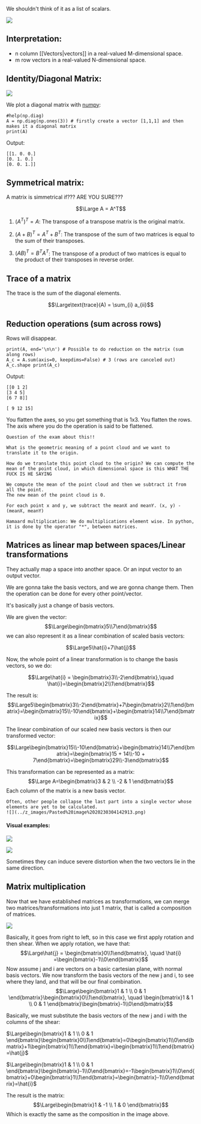 We shouldn't think of it as a list of scalars.

![](../z_images/Pasted%20image%2020230228151744.png)

## Interpretation:
- n column [[Vectors|vectors]] in a real-valued M-dimensional space.
- m row vectors in a real-valued N-dimensional space.


## Identity/Diagonal Matrix:

![](../z_images/Pasted%20image%2020230228151814.png)

We plot a diagonal matrix with [numpy](../AI/Numpy.md):

```
#help(np.diag) 
A = np.diag(np.ones(3)) # firstly create a vector [1,1,1] and then makes it a diagonal matrix 
print(A)
```
Output:

```
[[1. 0. 0.]
[0. 1. 0.]
[0. 0. 1.]]
```


## Symmetrical matrix:

A matrix is simmetrical if??? ARE YOU SURE???

$$\Large A = A^T$$

1.  $(A^T)^T = A$: The transpose of a transpose matrix is the original matrix.
    
2.  $(A+B)^T = A^T + B^T$: The transpose of the sum of two matrices is equal to the sum of their transposes.
    
3.  $(AB)^T = B^T A^T$: The transpose of a product of two matrices is equal to the product of their transposes in reverse order.


## Trace of a matrix

The trace is the sum of the diagonal elements.

$$\Large\text{trace}(A) = \sum_{i} a_{ii}$$

## Reduction operations (sum across rows)
Rows will disappear.

```
print(A, end='\n\n') # Possible to do reduction on the matrix (sum along rows) 
A_c = A.sum(axis=0, keepdims=False) # 3 (rows are canceled out) 
A_c.shape print(A_c)
```
Output:

```
[[0 1 2]
[3 4 5]
[6 7 8]]

[ 9 12 15]
```

You flatten the axes, so you get something that is 1x3. You flatten the rows.
The axis where you do the operation is said to be flattened.

```ad-warning
Question of the exam about this!!

What is the geometric meaning of a point cloud and we want to translate it to the origin.

How do we translate this point cloud to the origin? We can compute the mean of the point cloud, in which dimensional space is this WHAT THE FUCK IS HE SAYING

We compute the mean of the point cloud and then we subtract it from all the point.
The new mean of the point cloud is 0.

For each point x and y, we subtract the meanX and meanY. (x, y) - (meanX, meanY)

```

```ad-tip
Hamaard multiplication: We do multiplications element wise. In python, it is done by the operator "*", between matrices.
```


## Matrices as linear map between spaces/Linear transformations

They actually map a space into another space. Or an input vector to an output vector.

We are gonna take the basis vectors, and we are gonna change them. Then the operation can be done for every other point/vector.

It's basically just a change of basis vectors.

We are given the vector: $$\Large\begin{bmatrix}5\\7\end{bmatrix}$$
we can also represent it as a linear combination of scaled basis vectors:

$$\Large5\hat{i}+7\hat{j}$$

Now, the whole point of a linear transformation is to change the basis vectors, so we do:

$$\Large\hat{i} = \begin{bmatrix}3\\-2\end{bmatrix},\quad \hat{i}=\begin{bmatrix}2\\1\end{bmatrix}$$

The result is:
$$\Large5\begin{bmatrix}3\\-2\end{bmatrix}+7\begin{bmatrix}2\\1\end{bmatrix}=\begin{bmatrix}15\\-10\end{bmatrix}+\begin{bmatrix}14\\7\end{bmatrix}$$

The linear combination of our scaled new basis vectors is then our transformed vector:

$$\Large\begin{bmatrix}15\\-10\end{bmatrix}+\begin{bmatrix}14\\7\end{bmatrix}=\begin{bmatrix}15 + 14\\-10 + 7\end{bmatrix}=\begin{bmatrix}29\\-3\end{bmatrix}$$

This transformation can be represented as a matrix:
$$\Large A=\begin{bmatrix}3 & 2 \\ -2 & 1 \end{bmatrix}$$
Each column of the matrix is a new basis vector.


```ad-tip
Often, other people collapse the last part into a single vector whose elements are yet to be calculated.
![](../z_images/Pasted%20image%2020230304142913.png)
```



#### Visual examples:
![](../z_images/Pasted%20image%2020230304142327.png)

![](../z_images/Pasted%20image%2020230304142416.png)

Sometimes they can induce severe distortion when the two vectors lie in the same direction.


## Matrix multiplication

Now that we have established matrices as transformations, we can merge two matrices/transformations into just 1 matrix, that is called a composition of matrices.

![](../z_images/Pasted%20image%2020230304154959.png)


Basically, it goes from right to left, so in this case we first apply rotation and then shear.
When we apply rotation, we have that:
$$\Large\hat{j} = \begin{bmatrix}0\\1\end{bmatrix}, \quad \hat{i} =\begin{bmatrix}-1\\0\end{bmatrix}$$
Now assume j and i are vectors on a basic cartesian plane, with normal basis vectors.
We now transform the basis vectors of the new j and i, to see where they land, and that will be our final combination.
$$\Large\begin{bmatrix}1 & 1 \\ 0 & 1 \end{bmatrix}\begin{bmatrix}0\\1\end{bmatrix}, \quad \begin{bmatrix}1 & 1 \\ 0 & 1 \end{bmatrix}\begin{bmatrix}-1\\0\end{bmatrix}$$

Basically, we must substitute the basis vectors of the new j and i with the columns of the shear:

$\Large\begin{bmatrix}1 & 1 \\ 0 & 1 \end{bmatrix}\begin{bmatrix}0\\1\end{bmatrix}=0\begin{bmatrix}1\\0\end{bmatrix}+1\begin{bmatrix}1\\1\end{bmatrix}=\begin{bmatrix}1\\1\end{bmatrix}=\hat{j}$


$\Large\begin{bmatrix}1 & 1 \\ 0 & 1 \end{bmatrix}\begin{bmatrix}-1\\0\end{bmatrix}=-1\begin{bmatrix}1\\0\end{bmatrix}+0\begin{bmatrix}1\\1\end{bmatrix}=\begin{bmatrix}-1\\0\end{bmatrix}=\hat{i}$

The result is the matrix:
$$\Large\begin{bmatrix}1 & -1 \\ 1 & 0 \end{bmatrix}$$
Which is exactly the same as the composition in the image above.